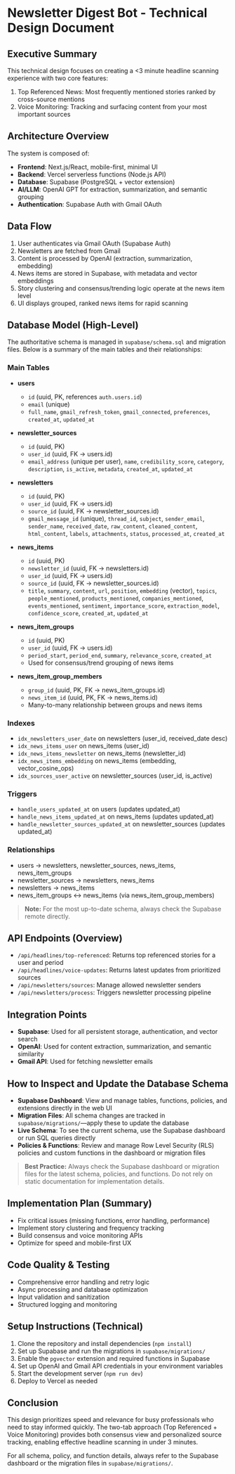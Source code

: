 # Newsletter Digest Bot - Technical Design Document

## Executive Summary

This technical design focuses on creating a <3 minute headline scanning experience with two core features:
1. Top Referenced News: Most frequently mentioned stories ranked by cross-source mentions
2. Voice Monitoring: Tracking and surfacing content from your most important sources

## Architecture Overview

The system is composed of:
- **Frontend**: Next.js/React, mobile-first, minimal UI
- **Backend**: Vercel serverless functions (Node.js API)
- **Database**: Supabase (PostgreSQL + vector extension)
- **AI/LLM**: OpenAI GPT for extraction, summarization, and semantic grouping
- **Authentication**: Supabase Auth with Gmail OAuth

## Data Flow

1. User authenticates via Gmail OAuth (Supabase Auth)
2. Newsletters are fetched from Gmail
3. Content is processed by OpenAI (extraction, summarization, embedding)
4. News items are stored in Supabase, with metadata and vector embeddings
5. Story clustering and consensus/trending logic operate at the news item level
6. UI displays grouped, ranked news items for rapid scanning

## Database Model (High-Level)

The authoritative schema is managed in `supabase/schema.sql` and migration files. Below is a summary of the main tables and their relationships:

### Main Tables

- **users**
  - `id` (uuid, PK, references `auth.users.id`)
  - `email` (unique)
  - `full_name`, `gmail_refresh_token`, `gmail_connected`, `preferences`, `created_at`, `updated_at`

- **newsletter_sources**
  - `id` (uuid, PK)
  - `user_id` (uuid, FK → users.id)
  - `email_address` (unique per user), `name`, `credibility_score`, `category`, `description`, `is_active`, `metadata`, `created_at`, `updated_at`

- **newsletters**
  - `id` (uuid, PK)
  - `user_id` (uuid, FK → users.id)
  - `source_id` (uuid, FK → newsletter_sources.id)
  - `gmail_message_id` (unique), `thread_id`, `subject`, `sender_email`, `sender_name`, `received_date`, `raw_content`, `cleaned_content`, `html_content`, `labels`, `attachments`, `status`, `processed_at`, `created_at`

- **news_items**
  - `id` (uuid, PK)
  - `newsletter_id` (uuid, FK → newsletters.id)
  - `user_id` (uuid, FK → users.id)
  - `source_id` (uuid, FK → newsletter_sources.id)
  - `title`, `summary`, `content`, `url`, `position`, `embedding` (vector), `topics`, `people_mentioned`, `products_mentioned`, `companies_mentioned`, `events_mentioned`, `sentiment`, `importance_score`, `extraction_model`, `confidence_score`, `created_at`, `updated_at`

- **news_item_groups**
  - `id` (uuid, PK)
  - `user_id` (uuid, FK → users.id)
  - `period_start`, `period_end`, `summary`, `relevance_score`, `created_at`
  - Used for consensus/trend grouping of news items

- **news_item_group_members**
  - `group_id` (uuid, PK, FK → news_item_groups.id)
  - `news_item_id` (uuid, PK, FK → news_items.id)
  - Many-to-many relationship between groups and news items

### Indexes
- `idx_newsletters_user_date` on newsletters (user_id, received_date desc)
- `idx_news_items_user` on news_items (user_id)
- `idx_news_items_newsletter` on news_items (newsletter_id)
- `idx_news_items_embedding` on news_items (embedding, vector_cosine_ops)
- `idx_sources_user_active` on newsletter_sources (user_id, is_active)

### Triggers
- `handle_users_updated_at` on users (updates updated_at)
- `handle_news_items_updated_at` on news_items (updates updated_at)
- `handle_newsletter_sources_updated_at` on newsletter_sources (updates updated_at)

### Relationships
- users → newsletters, newsletter_sources, news_items, news_item_groups
- newsletter_sources → newsletters, news_items
- newsletters → news_items
- news_item_groups ↔ news_items (via news_item_group_members)

> **Note:** For the most up-to-date schema, always check the Supabase remote directly.

## API Endpoints (Overview)

- `/api/headlines/top-referenced`: Returns top referenced stories for a user and period
- `/api/headlines/voice-updates`: Returns latest updates from prioritized sources
- `/api/newsletters/sources`: Manage allowed newsletter senders
- `/api/newsletters/process`: Triggers newsletter processing pipeline

## Integration Points

- **Supabase**: Used for all persistent storage, authentication, and vector search
- **OpenAI**: Used for content extraction, summarization, and semantic similarity
- **Gmail API**: Used for fetching newsletter emails

## How to Inspect and Update the Database Schema

- **Supabase Dashboard**: View and manage tables, functions, policies, and extensions directly in the web UI
- **Migration Files**: All schema changes are tracked in `supabase/migrations/`—apply these to update the database
- **Live Schema**: To see the current schema, use the Supabase dashboard or run SQL queries directly
- **Policies & Functions**: Review and manage Row Level Security (RLS) policies and custom functions in the dashboard or migration files

> **Best Practice:** Always check the Supabase dashboard or migration files for the latest schema, policies, and functions. Do not rely on static documentation for implementation details.

## Implementation Plan (Summary)

- Fix critical issues (missing functions, error handling, performance)
- Implement story clustering and frequency tracking
- Build consensus and voice monitoring APIs
- Optimize for speed and mobile-first UX

## Code Quality & Testing
- Comprehensive error handling and retry logic
- Async processing and database optimization
- Input validation and sanitization
- Structured logging and monitoring

## Setup Instructions (Technical)

1. Clone the repository and install dependencies (`npm install`)
2. Set up Supabase and run the migrations in `supabase/migrations/`
3. Enable the `pgvector` extension and required functions in Supabase
4. Set up OpenAI and Gmail API credentials in your environment variables
5. Start the development server (`npm run dev`)
6. Deploy to Vercel as needed

## Conclusion

This design prioritizes speed and relevance for busy professionals who need to stay informed quickly. The two-tab approach (Top Referenced + Voice Monitoring) provides both consensus view and personalized source tracking, enabling effective headline scanning in under 3 minutes.

For all schema, policy, and function details, always refer to the Supabase dashboard or the migration files in `supabase/migrations/`.